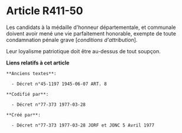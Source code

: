 # Article R411-50

Les candidats à la médaille d'honneur départementale, et communale doivent avoir mené une vie parfaitement honorable, exempte
de toute condamnation pénale grave [*conditions d'attribution*].

Leur loyalisme patriotique doit être au-dessus de tout soupçon.

**Liens relatifs à cet article**

	**Anciens textes**:

	  - Décret n°45-1197 1945-06-07 ART. 8

	**Codifié par**:

	  - Décret n°77-373 1977-03-28

	**Créé par**:

	  - Décret n°77-373 1977-03-28 JORF et JONC 5 Avril 1977
